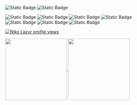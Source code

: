 ![Static Badge](https://img.shields.io/badge/Niko_Lazur-%230A66C2?style=social&logo=linkedin&logoColor=%230A66C2&labelColor=%23ffffff&color=blue)
![Static Badge](https://img.shields.io/badge/lazur.niko@gmail.com-%23EA4335?style=social&logo=gmail&logoColor=%23EA4335&labelColor=black)

![Static Badge](https://img.shields.io/badge/Javascript-%23F7DF1E?logo=javascript&logoColor=%23F7DF1E&labelColor=%23787777)
![Static Badge](https://img.shields.io/badge/Playwright-%232EAD33?logo=playwright&logoColor=%232EAD33&labelColor=white)
![Static Badge](https://img.shields.io/badge/Postman-%23ffffff?logo=postman&logoColor=%23FF6C37&labelColor=%23ffffff&&color=%23FF6C37)
![Static Badge](https://img.shields.io/badge/Cypress-%2369D3A7?logo=cypress&logoColor=%23557C94&labelColor=%23ffffff&color=%23557C94)
![Static Badge](https://img.shields.io/badge/Kali_Linux-black?logo=kalilinux&logoColor=%23557C94&labelColor=%23ffffff&color=%23363636)
![Static Badge](https://img.shields.io/badge/Burp_Suite-%23ffffff?logo=portswigger&logoColor=%23FF6633&labelColor=%23ffffff&&color=%23FF6633)
![Static Badge](https://img.shields.io/badge/Metasploit-%236D4C9F?logo=monster&logoColor=%230c3cfa&labelColor=%23ffffff&color=blue)

[![Niko Lazur profile views](https://u8views.com/api/v1/github/profiles/74565339/views/day-week-month-total-count.svg)](https://u8views.com/github/LazurNiko)

<a href="https://github.com/lazurniko/github-readme-stats">
  <img height=200 align="center" src="https://github-readme-stats.vercel.app/api?username=lazurniko" />
</a>
<a href="https://github.com/lazurniko/convoychat">
  <img height=200 align="center" src="https://github-readme-stats.vercel.app/api/top-langs?username=lazurniko&layout=compact&langs_count=8&card_width=320" />
</a>

